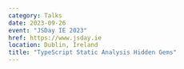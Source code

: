 ```yaml
---
category: Talks
date: 2023-09-26
event: "JSDay IE 2023"
href: https://www.jsday.ie
location: Dublin, Ireland
title: "TypeScript Static Analysis Hidden Gems"
---
```

